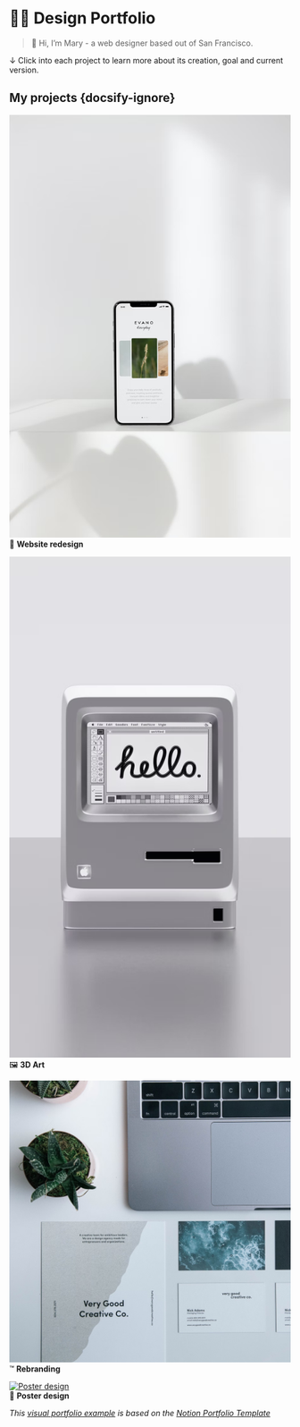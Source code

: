 # ☝🏼 **Design Portfolio**

> 👋 Hi, I’m Mary - a web designer based out of San Francisco.
> 

↓ Click into each project to learn more about its creation, goal and current version.

## **My projects** {docsify-ignore}

[![Website redesign](images/website-redesign.png ':class=banner-tall-image')](website-redesign.md)  
🎨 **Website redesign**

[![3D Art](images/3d-art.png ':class=banner-tall-image')](3d-art.md)  
🖼️ **3D Art**

[![Rebranding](images/rebranding.png ':class=banner-tall-image')](rebranding.md)  
™️ **Rebranding**

[![Poster design](images/poster-design.png ':class=banner-tall-image')](poster-design.md)  
🛬 **Poster design**

_This [visual portfolio example](https://github.com/paulhibbitts/docsify-this-visual-portfolio-example) is based on the [Notion Portfolio Template](https://www.notion.so/templates/design-portfolio-notion)_